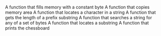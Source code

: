 A function that fills memory with a constant byte
A function that copies memory area
A function that locates a character in a string
A function that gets the length of a prefix substring
A function that searches a string for any of a set of bytes
A function that locates a substring
A function that prints the chessboard
